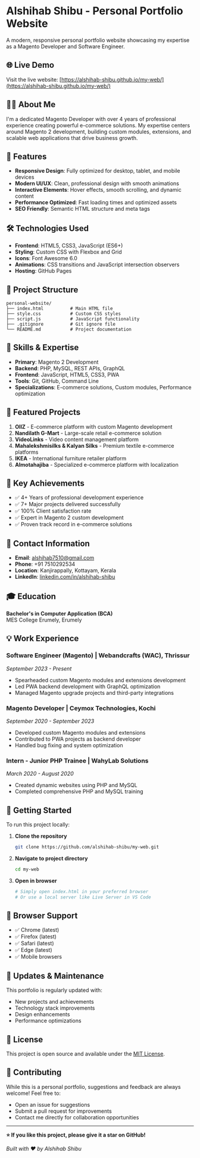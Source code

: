 # Alshihab Shibu - Personal Portfolio Website

A modern, responsive personal portfolio website showcasing my expertise as a Magento Developer and Software Engineer.

## 🌐 Live Demo
Visit the live website: [https://alshihab-shibu.github.io/my-web/](https://alshihab-shibu.github.io/my-web/)

## 👨‍💻 About Me
I'm a dedicated Magento Developer with over 4 years of professional experience creating powerful e-commerce solutions. My expertise centers around Magento 2 development, building custom modules, extensions, and scalable web applications that drive business growth.

## 🚀 Features

- **Responsive Design**: Fully optimized for desktop, tablet, and mobile devices
- **Modern UI/UX**: Clean, professional design with smooth animations
- **Interactive Elements**: Hover effects, smooth scrolling, and dynamic content
- **Performance Optimized**: Fast loading times and optimized assets
- **SEO Friendly**: Semantic HTML structure and meta tags

## 🛠️ Technologies Used

- **Frontend**: HTML5, CSS3, JavaScript (ES6+)
- **Styling**: Custom CSS with Flexbox and Grid
- **Icons**: Font Awesome 6.0
- **Animations**: CSS transitions and JavaScript intersection observers
- **Hosting**: GitHub Pages

## 📁 Project Structure

```
personal-website/
├── index.html          # Main HTML file
├── style.css           # Custom CSS styles
├── script.js           # JavaScript functionality
├── .gitignore          # Git ignore file
└── README.md           # Project documentation
```

## 🔧 Skills & Expertise

- **Primary**: Magento 2 Development
- **Backend**: PHP, MySQL, REST APIs, GraphQL
- **Frontend**: JavaScript, HTML5, CSS3, PWA
- **Tools**: Git, GitHub, Command Line
- **Specializations**: E-commerce solutions, Custom modules, Performance optimization

## 💼 Featured Projects

1. **OllZ** - E-commerce platform with custom Magento development
2. **Nandilath G-Mart** - Large-scale retail e-commerce solution
3. **VideoLinks** - Video content management platform
4. **Mahalekshmisilks & Kalyan Silks** - Premium textile e-commerce platforms
5. **IKEA** - International furniture retailer platform
6. **Almotahajiba** - Specialized e-commerce platform with localization

## 🎯 Key Achievements

- ✅ 4+ Years of professional development experience
- ✅ 7+ Major projects delivered successfully
- ✅ 100% Client satisfaction rate
- ✅ Expert in Magento 2 custom development
- ✅ Proven track record in e-commerce solutions

## 📧 Contact Information

- **Email**: alshihab7510@gmail.com
- **Phone**: +91 7510292534
- **Location**: Kanjirappally, Kottayam, Kerala
- **LinkedIn**: [linkedin.com/in/alshihab-shibu](https://linkedin.com/in/alshihab-shibu)

## 🎓 Education

**Bachelor's in Computer Application (BCA)**  
MES College Erumely, Erumely

## 💡 Work Experience

### Software Engineer (Magento) | Webandcrafts (WAC), Thrissur
*September 2023 - Present*
- Spearheaded custom Magento modules and extensions development
- Led PWA backend development with GraphQL optimization
- Managed Magento upgrade projects and third-party integrations

### Magento Developer | Ceymox Technologies, Kochi
*September 2020 - September 2023*
- Developed custom Magento modules and extensions
- Contributed to PWA projects as backend developer
- Handled bug fixing and system optimization

### Intern - Junior PHP Trainee | WahyLab Solutions
*March 2020 - August 2020*
- Created dynamic websites using PHP and MySQL
- Completed comprehensive PHP and MySQL training

## 🚀 Getting Started

To run this project locally:

1. **Clone the repository**
   ```bash
   git clone https://github.com/alshihab-shibu/my-web.git
   ```

2. **Navigate to project directory**
   ```bash
   cd my-web
   ```

3. **Open in browser**
   ```bash
   # Simply open index.html in your preferred browser
   # Or use a local server like Live Server in VS Code
   ```

## 📱 Browser Support

- ✅ Chrome (latest)
- ✅ Firefox (latest)
- ✅ Safari (latest)
- ✅ Edge (latest)
- ✅ Mobile browsers

## 🔄 Updates & Maintenance

This portfolio is regularly updated with:
- New projects and achievements
- Technology stack improvements
- Design enhancements
- Performance optimizations

## 📄 License

This project is open source and available under the [MIT License](LICENSE).

## 🤝 Contributing

While this is a personal portfolio, suggestions and feedback are always welcome! Feel free to:
- Open an issue for suggestions
- Submit a pull request for improvements
- Contact me directly for collaboration opportunities

---

**⭐ If you like this project, please give it a star on GitHub!**

*Built with ❤️ by Alshihab Shibu*
